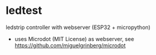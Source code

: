 # ledtest
ledstrip controller with webserver (ESP32 + micropython)

  - uses Microdot (MIT License) as webserver, see https://github.com/miguelgrinberg/microdot
